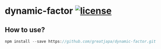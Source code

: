 # dynamic-factor [![license](https://img.shields.io/github/license/mashape/apistatus.svg?maxAge=2592000)](https://github.com/greatjapa/dynamic-factor/blob/master/LICENSE)


## How to use?
```javascript
npm install --save https://github.com/greatjapa/dynamic-factor.git
```
